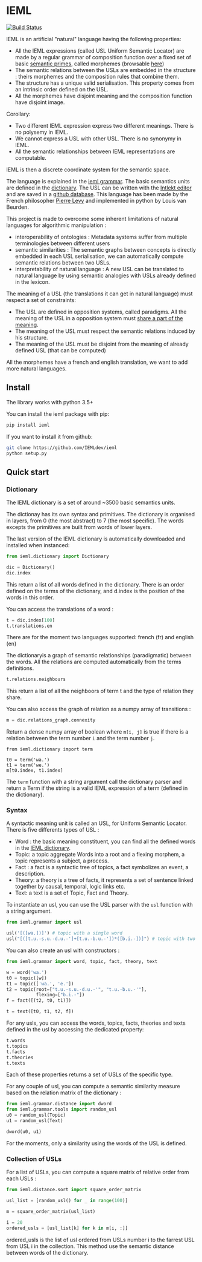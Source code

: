 # IEML
[![Build Status](https://travis-ci.org/IEMLdev/ieml.svg?branch=master)](https://travis-ci.org/IEMLdev/ieml)

IEML is an artificial "natural" language having the following properties:
  * All the IEML expressions (called USL Uniform Semantic Locator) are made by a regular grammar of composition function over a fixed set of basic [semantic primes](https://en.wikipedia.org/wiki/Semantic_primes), called morphemes (browsable [here](https://intlekt.io/?comments=I%3A "IEML dictionary"))
  * The semantic relations between the USLs are embedded in the structure : theirs morphemes and the composition rules that combine them.
  * The structure has a unique valid serialisation. This property comes from an intrinsic order defined on the USL.
  * All the morphemes have disjoint meaning and the composition function have disjoint image.
    
 Corollary:
  * Two different IEML expression express two different meanings. There is no polysemy in IEML.
  * We cannot express a USL with other USL. There is no synonymy in IEML.
  * All the semantic relationships between IEML representations are computable.

IEML is then a discrete coordinate system for the semantic space.

The language is explained in the [ieml grammar](https://pierrelevyblog.files.wordpress.com/2014/01/00-grammaire-ieml1.pdf "IEML grammar"). The basic semantics units are defined in the [dictionary](https://intlekt.io/?comments=I%3A "IEML dictionary"). The USL can be written with the [Intlekt editor](https://intlekt.io) and are saved in a [github database](https://github.com/IEMLdev/ieml-language).
This language has been made by the French philosopher [Pierre Levy](https://en.wikipedia.org/wiki/Pierre_L%C3%A9vy) and implemented in python by Louis van Beurden.

This project is made to overcome some inherent limitations of natural languages for algorithmic manipulation : 
  - interoperability of ontologies : Metadata systems suffer from multiple terminologies between different users
  - semantic similarities : The semantic graphs between concepts is directly embedded in each USL serialisation, we can automatically compute semantic relations between two USLs.
  - interpretability of natural language : A new USL can be translated to natural language by using semantic analogies with USLs already defined in the lexicon.

The meaning of a USL (the translations it can get in natural language) must respect a set of constraints:
 - The USL are defined in opposition systems, called paradigms. All the meaning of the USL in a opposition system must [share a part of the meaning](https://en.wikipedia.org/wiki/Genus%E2%80%93differentia_definition).
 - The meaning of the USL must respect the semantic relations induced by his structure.
 - The meaning of the USL must be disjoint from the meaning of already defined USL (that can be computed)
 
All the morphemes have a french and english translation, we want to add more natural languages. 

## Install

The library works with python 3.5+

You can install the ieml package with pip:
```bash
pip install ieml
```
If you want to install it from github:
```bash
git clone https://github.com/IEMLdev/ieml
python setup.py
```
## Quick start

### Dictionary

The IEML dictionary is a set of around ~3500 basic semantics units. 

The dictionay has its own syntax and primitives. The dictionary is organised in layers, from 0 (the most abstract) to 7 (the most specific). The words excepts the primitives are built from words of lower layers.  

The last version of the IEML dictionary is automatically downloaded and installed when instanced:
```python
from ieml.dictionary import Dictionary

dic = Dictionary()
dic.index
```
This return a list of all words defined in the dictionary.
There is an order defined on the terms of the dictionary, and d.index is the position of the words in this order.

You can access the translations of a word :
 ```python
t = dic.index[100]
t.translations.en
```
There are for the moment two languages supported: french (fr) and english (en)

The dictionaryis a graph of semantic relationships (paradigmatic) between the words.
All the relations are computed automatically from the terms definitions.
```python
t.relations.neighbours
```
This return a list of all the neighboors of term t and the type of relation they share.

You can also access the graph of relation as a numpy array of transitions :
```python
m = dic.relations_graph.connexity
```
Return a dense numpy array of boolean where `m[i, j]` is true if there is a relation 
between the term number `i` and the term number `j`.
```
from ieml.dictionary import term

t0 = term('wa.')
t1 = term('we.')
m[t0.index, t1.index]
```

The `term` function with a string argument call the dictionary parser and
return a Term if the string is a valid IEML expression of a term (defined in the dictionary).


### Syntax

A syntactic meaning unit is called an USL, for Uniform Semantic Locator. 
There is five differents types of USL :
 - Word : the basic meaning constituent, you can find all the defined words in the [IEML dictionary](https://dictionary.ieml.io).  
 - Topic: a topic aggregate Words into a root and a flexing morphem, a topic represents a subject, a process. 
 - Fact : a fact is a syntactic tree of topics, a fact symbolizes an event, a description.
 - Theory: a theory is a tree of facts, it represents a set of sentence linked together by causal, temporal, logic links etc. 
 - Text: a text is a set of Topic, Fact and Theory.

To instantiate an usl, you can use the USL parser with the `usl` function
with a string argument.

```python
from ieml.grammar import usl

usl('[([wa.])]') # topic with a single word
usl("[([t.u.-s.u.-d.u.-']+[t.u.-b.u.-'])*([b.i.-])]") # topic with two words in his root morphem and one in flexing 
```

You can also create an usl with constructors :
```python
from ieml.grammar import word, topic, fact, theory, text

w = word('wa.')
t0 = topic([w])
t1 = topic(['wa.', 'e.'])
t2 = topic(root=["t.u.-s.u.-d.u.-'", "t.u.-b.u.-'"], 
           flexing=["b.i.-"])
f = fact([(t2, t0, t1)])

t = text([t0, t1, t2, f])
```

For any usls, you can access the words, topics, facts, theories and texts defined 
in the usl by accessing the dedicated property:

```python
t.words
t.topics
t.facts
t.theories
t.texts
```
Each of these properties returns a set of USLs of the specific type.

For any couple of usl, you can compute a semantic similarity measure based on the 
relation matrix of the dictionary :
```python
from ieml.grammar.distance import dword
from ieml.grammar.tools import random_usl
u0 = random_usl(Topic)
u1 = random_usl(Text)

dword(u0, u1)
```

For the moments, only a similarity using the words of the USL is defined.

### Collection of USLs
For a list of USLs, you can compute a square matrix of relative order from each USLs :
```python
from ieml.distance.sort import square_order_matrix

usl_list = [random_usl() for _ in range(100)]

m = square_order_matrix(usl_list)

i = 20
ordered_usls = [usl_list[k] for k in m[i, :]]
```
ordered_usls is the list of usl ordered from USLs number i to the farrest USL from USL i in the collection.
This method use the semantic distance between words of the dictionary.

 
 
